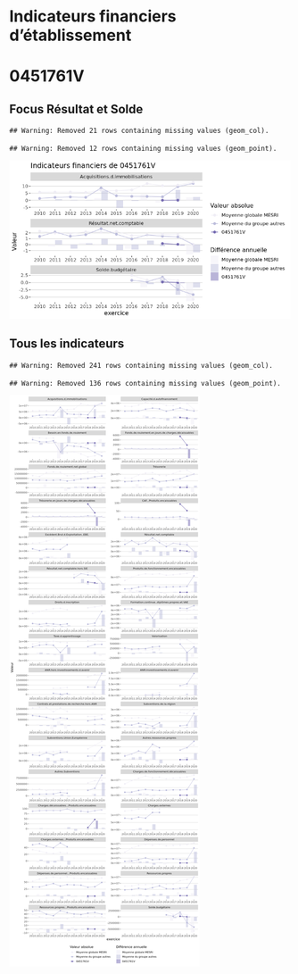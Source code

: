 Indicateurs financiers d’établissement
================

# 0451761V

## Focus Résultat et Solde

    ## Warning: Removed 21 rows containing missing values (geom_col).

    ## Warning: Removed 12 rows containing missing values (geom_point).

![](0451761v_files/figure-gfm/etab.focus-1.png)<!-- -->

## Tous les indicateurs

    ## Warning: Removed 241 rows containing missing values (geom_col).

    ## Warning: Removed 136 rows containing missing values (geom_point).

![](0451761v_files/figure-gfm/etab-1.png)<!-- -->
